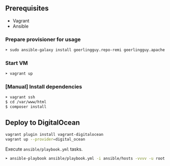 ## Prerequisites

* Vagrant
* Ansible

### Prepare provisioner for usage

```bash
➤ sudo ansible-galaxy install geerlingguy.repo-remi geerlingguy.apache geerlingguy.mysql geerlingguy.php geerlingguy.git geerlingguy.composer --force
```

### Start VM

```bash
➤ vagrant up
```

### [Manual] Install dependencies

```bash
➤ vagrant ssh
$ cd /var/www/html
$ composer install
```

## Deploy to DigitalOcean

```bash
vagrant plugin install vagrant-digitalocean
vagrant up --provider=digital_ocean
```

Execute `ansible/playbook.yml` tasks.
```bash
➤ ansible-playbook ansible/playbook.yml -i ansible/hosts -vvvv -u root
```
